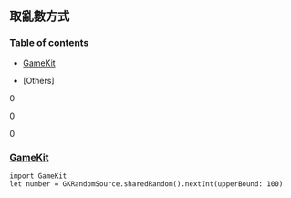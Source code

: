 ## 取亂數方式 
### Table of contents
- [GameKit](#gamekit)

- [Others]



















0











0


















0
### [GameKit](https://developer.apple.com/documentation/gameplaykit/gkrandomsource)


```
import GameKit
let number = GKRandomSource.sharedRandom().nextInt(upperBound: 100)
          
```
